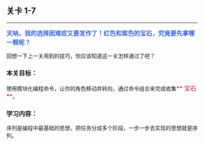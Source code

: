 ## 关卡 1-7

------
<font color=#4169E1 size=3>**天呐，我的选择困难症又要发作了！红色和紫色的宝石，究竟要先拿哪一颗呢？**</font>

回想一下上一关用到的技巧，你应该知道这一关怎样通过了吧？

### 本关目标：
使用模块化编程命令，让你的角色移动并转向，通过命令组合来完成收集<font color=#DC143C size=3>** 宝石 **</font>。

### 学习内容：
序列是编程中最基础的思想，把任务分成多个阶段，一步一步去实现的思想就是序列。

